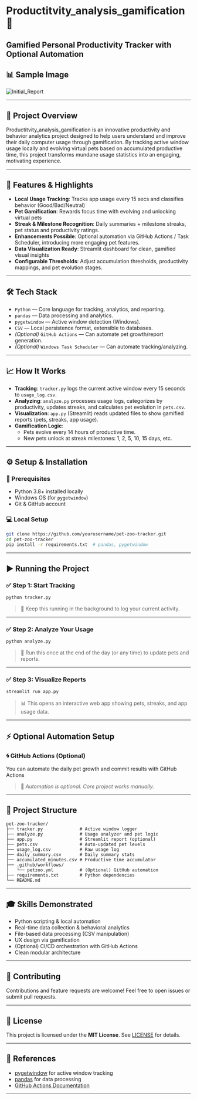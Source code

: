 # Productitvity_analysis_gamification 🐾  
Gamified Personal Productivity Tracker with Optional Automation
---
## 📊 Sample Image

![Initial_Report](Initial_Report_Image.png)

---

## 🚀 Project Overview  
Productitvity_analysis_gamification is an innovative productivity and behavior analytics project designed to help users understand and improve their daily computer usage through gamification. By tracking active window usage locally and evolving virtual pets based on accumulated productive time, this project transforms mundane usage statistics into an engaging, motivating experience.

---

## 🎯 Features & Highlights

- **Local Usage Tracking**: Tracks app usage every 15 secs and classifies behavior (Good/Bad/Neutral) 
- **Pet Gamification**: Rewards focus time with evolving and unlocking virtual pets 
- **Streak & Milestone Recognition**: Daily summaries + milestone streaks, pet status and productivity ratings. 
- **Enhancements Possible**: Optional automation via GitHub Actions / Task Scheduler, introducing more engaging pet features. 
- **Data Visualization Ready**: Streamlit dashboard for clean, gamified visual insights
- **Configurable Thresholds**: Adjust accumulation thresholds, productivity mappings, and pet evolution stages.  

---

## 🛠 Tech Stack

- `Python` — Core language for tracking, analytics, and reporting.  
- `pandas` — Data processing and analytics.  
- `pygetwindow` — Active window detection (Windows).  
- `CSV` — Local persistence format, extensible to databases.  
- *(Optional)* `GitHub Actions` — Can automate pet growth/report generation.  
- *(Optional)* `Windows Task Scheduler` — Can automate tracking/analyzing.  

---

## 📈 How It Works

- **Tracking**: `tracker.py` logs the current active window every 15 seconds to `usage_log.csv`.  
- **Analyzing**: `analyze.py` processes usage logs, categorizes by productivity, updates streaks, and calculates pet evolution in `pets.csv`.  
- **Visualization**: `app.py` (Streamlit) reads updated files to show gamified reports (pets, streaks, app usage).  
- **Gamification Logic**:  
  - Pets evolve every 14 hours of productive time.  
  - New pets unlock at streak milestones: 1, 2, 5, 10, 15 days, etc.  

---

## ⚙️ Setup & Installation

### 🔧 Prerequisites

- Python 3.8+ installed locally  
- Windows OS (for `pygetwindow`)  
- Git & GitHub account  

### 💻 Local Setup

```bash
git clone https://github.com/yourusername/pet-zoo-tracker.git
cd pet-zoo-tracker
pip install -r requirements.txt  # pandas, pygetwindow
````

---

## ▶️ Running the Project

### ✅ Step 1: Start Tracking

```bash
python tracker.py
```

> 🔁 Keep this running in the background to log your current activity.

---

### ✅ Step 2: Analyze Your Usage

```bash
python analyze.py
```

> 🧠 Run this once at the end of the day (or any time) to update pets and reports.

---

### ✅ Step 3: Visualize Reports

```bash
streamlit run app.py
```

> 📊 This opens an interactive web app showing pets, streaks, and app usage data.

---

## ⚡ Optional Automation Setup

### 🌀 GitHub Actions (Optional)

You can automate the daily pet growth and commit results with GitHub Actions
> 🧪 *Automation is optional. Core project works manually.*

---

## 📁 Project Structure

```
pet-zoo-tracker/
├── tracker.py              # Active window logger
├── analyze.py              # Usage analyzer and pet logic
├── app.py                  # Streamlit report (optional)
├── pets.csv                # Auto-updated pet levels
├── usage_log.csv           # Raw usage log
├── daily_summary.csv       # Daily summary stats
├── accumulated_minutes.csv # Productive time accumulator
├── .github/workflows/
│   └── petzoo.yml          # (Optional) GitHub automation
├── requirements.txt        # Python dependencies
└── README.md
```

---

## 🎓 Skills Demonstrated

* Python scripting & local automation
* Real-time data collection & behavioral analytics
* File-based data processing (CSV manipulation)
* UX design via gamification
* (Optional) CI/CD orchestration with GitHub Actions
* Clean modular architecture

---


## 🤝 Contributing

Contributions and feature requests are welcome! Feel free to open issues or submit pull requests.

---

## 📜 License

This project is licensed under the **MIT License**. See [LICENSE](LICENSE) for details.

---

## 🔗 References

* [pygetwindow](https://github.com/asweigart/pygetwindow) for active window tracking
* [pandas](https://pandas.pydata.org/) for data processing
* [GitHub Actions Documentation](https://docs.github.com/en/actions)

---
